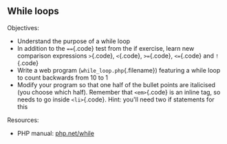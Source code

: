 While loops
--

Objectives:

* Understand the purpose of a while loop
* In addition to the `==`{.code} test from the if exercise, learn new comparison expressions `>`{.code}, `<`{.code}, `>=`{.code}, `<=`{.code} and `!`{.code}
* Write a web program (`while_loop.php`{.filename}) featuring a while loop to count backwards from 10 to 1
* Modify your program so that one half of the bullet points are italicised (you choose which half). Remember that `<em>`{.code} is an inline tag, so needs to go inside `<li>`{.code}. Hint: you'll need two if statements for this

Resources:

* PHP manual: [php.net/while]

[php.net/while]: http://php.net/while
